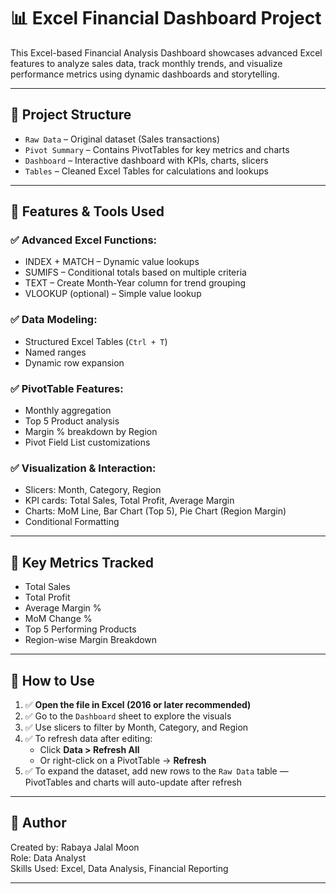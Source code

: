 # 📊 Excel Financial Dashboard Project

This Excel-based Financial Analysis Dashboard showcases advanced Excel features to analyze sales data, track monthly trends, and visualize performance metrics using dynamic dashboards and storytelling.

---

## 📁 Project Structure

- `Raw Data` – Original dataset (Sales transactions)
- `Pivot Summary` – Contains PivotTables for key metrics and charts
- `Dashboard` – Interactive dashboard with KPIs, charts, slicers
- `Tables` – Cleaned Excel Tables for calculations and lookups

---

## 🔧 Features & Tools Used

### ✅ Advanced Excel Functions:
- INDEX + MATCH – Dynamic value lookups
- SUMIFS – Conditional totals based on multiple criteria
- TEXT – Create Month-Year column for trend grouping
- VLOOKUP (optional) – Simple value lookup

### ✅ Data Modeling:
- Structured Excel Tables (`Ctrl + T`)
- Named ranges
- Dynamic row expansion

### ✅ PivotTable Features:
- Monthly aggregation
- Top 5 Product analysis
- Margin % breakdown by Region
- Pivot Field List customizations

### ✅ Visualization & Interaction:
- Slicers: Month, Category, Region
- KPI cards: Total Sales, Total Profit, Average Margin
- Charts: MoM Line, Bar Chart (Top 5), Pie Chart (Region Margin)
- Conditional Formatting

---

## 🎯 Key Metrics Tracked

- Total Sales
- Total Profit
- Average Margin %
- MoM Change %
- Top 5 Performing Products
- Region-wise Margin Breakdown

---

## 🚀 How to Use

1. ✅ **Open the file in Excel (2016 or later recommended)**
2. ✅ Go to the `Dashboard` sheet to explore the visuals
3. ✅ Use slicers to filter by Month, Category, and Region
4. ✅ To refresh data after editing:
   - Click **Data > Refresh All**
   - Or right-click on a PivotTable → **Refresh**
5. ✅ To expand the dataset, add new rows to the `Raw Data` table — PivotTables and charts will auto-update after refresh


---

## 📌 Author

Created by: Rabaya Jalal Moon  
Role: Data Analyst  
Skills Used: Excel, Data Analysis, Financial Reporting




---

